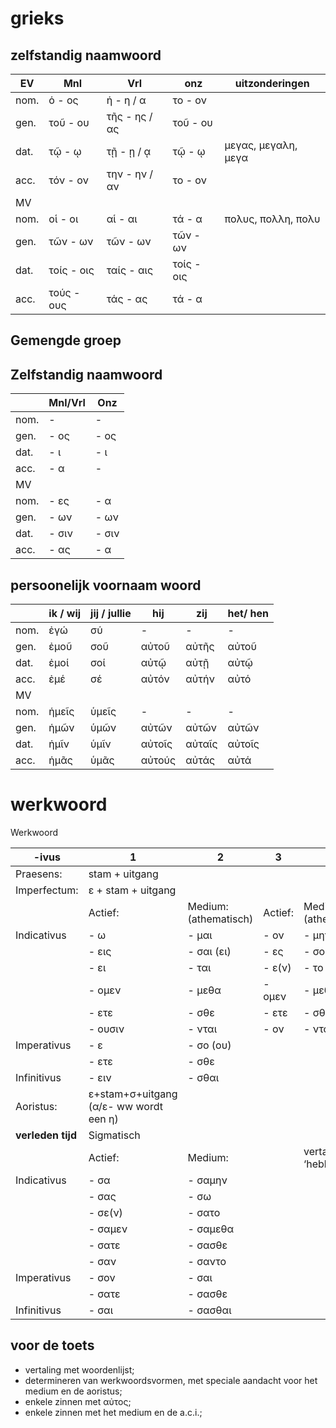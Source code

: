 # grieks

## zelfstandig naamwoord

| EV  | Mnl       | Vrl           | onz        | uitzonderingen      |
|-----|-----------|---------------|------------|---------------------|
| nom.|	ὁ 	- ος  | ἡ	- η / α	  |	το	- ον   |                     |
| gen.|	τοῦ	- ου  | τῆς	- ης / ας |	τοῦ	- ου   |                     |
| dat.|	τῷ	- ῳ	  | τῇ	- ῃ / ᾳ	  |	τῷ	- ῳ	   | μεγας, μεγαλη, μεγα |
| acc.|	τόν	- ον  | την	- ην / αν |	το	- ον   |                     |
| MV  |           |               |            |                     |
| nom.|	οἱ	- οι  | αἱ	- αι      | τά	- α	   | πολυς, πολλη, πολυ  |
| gen.|	τῶν	- ων  | τῶν	- ων      | τῶν	- ων   |                     |
| dat.|	τοίς - οις|	ταίς - αις    |	τοίς - οις |                     |
| acc.|	τούς - ους|	τάς	- ας      | τά	- α	   |                     |

## Gemengde groep  

 

## Zelfstandig naamwoord	 

 

|       | Mnl/Vrl   |	Onz	 |
|-------|-----------|--------|
|nom.	|	-	    |	-	 |
|gen.	|	- ος	|	- ος |		 
|dat.	|	- ι		|- ι	 |
|acc.	|	- α		|-		 |
| MV
|nom.	|	- ες	|	- α	 |
|gen.	|	- ων	|	- ων |	 
|dat.	|	- σιν	|	- σιν|
|acc.	|	- ας	|	- α	 |

## persoonelijk voornaam woord

|     | ik / wij | jij / jullie | hij    | zij 	  | het/ hen |
|-----|----------|--------------|--------|--------|----------|
|nom. |	ἐγώ      | σύ           | -      | -      | -        | 
|gen. | ἐμοῦ     | σοῦ          | αὐτοῦ  | αὐτῆς  | αὐτοῦ    | 
|dat. |	ἐμοί     | σοί          | αὐτῷ   | αὐτῇ   | αὐτῷ     | 
|acc. |	ἐμέ	     | σέ           | αὐτόν  | αὐτήν  | αὐτό     | 
|MV
|nom. | ἡμεῖς	 | ὑμεῖς		| -		 | -	  | -        |
|gen. | ἡμῶν	 | ὑμῶν		    | αὐτῶν	 | αὐτῶν  | αὐτῶν    |
|dat. | ἡμῖν	 | ὑμῖν		    | αὐτοῖς | αὐταῖς | αὐτοῖς   |
|acc. | ἡμᾶς	 | ὑμᾶς		    | αὐτούς | αὐτάς  | αὐτά     |


# werkwoord

Werkwoord 

| -ivus        | 1         | 2                      | 3      | 4                     |
|--------------|-----------|------------------------|--------|-----------------------|
| Praesens:    | stam + uitgang |                   |        |                       |		
| Imperfectum: | ε + stam + uitgang |               |        |                       | 
|              | Actief:   | Medium: (athematisch)	|Actief: |	Medium: (athematisch)|
| Indicativus  | - ω	   | - μαι		            | - ον	 | - μην                 | 
|              | - εις 	   | - σαι (ει)             | - ες	 | - σο (ου)             |
|              | - ει	   | - ται		            | - ε(ν) | - το                  |
|              | - ομεν	   | - μεθα	                | - ομεν | - μεθα                |   
|              | - ετε 	   | - σθε		            | - ετε  | - σθε                 |
|              | - ουσιν   | - νται	                | - ον   | - ντο                 |
| Imperativus  | - ε       | - σο (ου)              |        |                       |
|              | - ετε	   | - σθε                  |        |                       |
| Infinitivus  | - ειν     | - σθαι                 |        |                       |
| Aoristus:    | ε+stam+σ+uitgang (α/ε- ww wordt een η) |  | |                       |
|**verleden tijd**| Sigmatisch|                     |        |                       |
|              | Actief:   | Medium:                |        | vertalen met ‘hebben’ |
| Indicativus  | - σα	   | - σαμην	            |        |                       |
|              | - σας	   | - σω	                |	     |                       |
|              | - σε(ν)   | - σατο                 |		 |                       |
|              | - σαμεν   | - σαμεθα	            |        |                       |
|              | - σατε	   | - σασθε	            |        |                       |
|              | - σαν	   | - σαντο	            |        |                       |
| Imperativus  | - σον     | - σαι                  |        |                       |
|              | - σατε    | - σασθε	            |        |                       | 
| Infinitivus  | - σαι     | - σασθαι               |        |                       |	 

## voor de toets

- vertaling met woordenlijst;
- determineren van werkwoordsvormen, met speciale aandacht voor het medium en de aoristus;
- enkele zinnen met αὐτος;
- enkele zinnen met het medium en de a.c.i.;